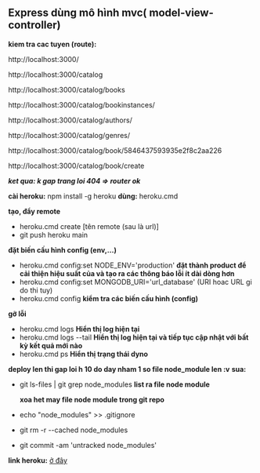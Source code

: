 ## Express dùng mô hình mvc( model-view-controller)

**kiem tra cac tuyen (route):**

http://localhost:3000/

http://localhost:3000/catalog

http://localhost:3000/catalog/books

http://localhost:3000/catalog/bookinstances/

http://localhost:3000/catalog/authors/

http://localhost:3000/catalog/genres/

http://localhost:3000/catalog/book/5846437593935e2f8c2aa226

http://localhost:3000/catalog/book/create

**_ket qua: k gap trang loi 404 => router ok_**

**cài heroku:** npm install -g heroku
**dùng:** heroku.cmd

**tạo, đẩy remote**

- heroku.cmd create [tên remote (sau là url)]
- git push heroku main

**đặt biến cấu hình config (env,...)**

- heroku.cmd config:set NODE_ENV='production' **đặt thành product để cải thiện hiệu suất của và tạo ra các thông báo lỗi ít dài dòng hơn**
- heroku.cmd config:set MONGODB_URI='url_database' (URI hoac URL gi do thi tuy)
- heroku.cmd config **kiểm tra các biến cấu hình (config)**

**gỡ lỗi**

- heroku.cmd logs **Hiển thị log hiện tại**
- heroku.cmd logs --tail **Hiển thị log hiện tại và tiếp tục cập nhật với bất kỳ kết quả mới nào**
- heroku.cmd ps **Hiển thị trạng thái dyno**

**deploy len thi gap loi h 10 do day nham 1 so file node_module len :v**
**sua:**

- git ls-files | git grep node_modules **list ra file node module**

  **xoa het may file node module trong git repo**

- echo "node_modules" >> .gitignore
- git rm -r --cached node_modules
- git commit -am 'untracked node_modules'

**link heroku:** [ở đây](https://thu-vien-cuc-bo.herokuapp.com/catalog)
